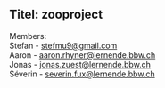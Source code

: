 ## Titel: zooproject

Members: <br />
Stefan - stefmu9@gmail.com <br />
Aaron - aaron.rhyner@lernende.bbw.ch <br />
Jonas - jonas.zuest@lernende.bbw.ch <br />
Séverin - severin.fux@lernende.bbw.ch <br />
